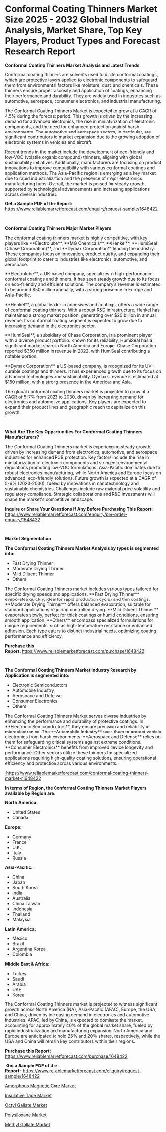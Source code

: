 <p><h1>Conformal Coating Thinners Market Size 2025 - 2032 Global Industrial Analysis, Market Share, Top Key Players, Product Types and Forecast Research Report</h1></p><p><strong>Conformal Coating Thinners Market Analysis and Latest Trends</strong></p>
<p><p>Conformal coating thinners are solvents used to dilute conformal coatings, which are protective layers applied to electronic components to safeguard them from environmental factors like moisture, dust, and chemicals. These thinners ensure proper viscosity and application of coatings, enhancing their performance and durability. They are widely used in industries such as automotive, aerospace, consumer electronics, and industrial manufacturing.</p><p>The Conformal Coating Thinners Market is expected to grow at a CAGR of 4.5% during the forecast period. This growth is driven by the increasing demand for advanced electronics, the rise in miniaturization of electronic components, and the need for enhanced protection against harsh environments. The automotive and aerospace sectors, in particular, are significant contributors to market expansion due to the growing adoption of electronic systems in vehicles and aircraft.</p><p>Recent trends in the market include the development of eco-friendly and low-VOC (volatile organic compound) thinners, aligning with global sustainability initiatives. Additionally, manufacturers are focusing on product innovations to improve compatibility with various conformal coatings and application methods. The Asia-Pacific region is emerging as a key market due to rapid industrialization and the presence of major electronics manufacturing hubs. Overall, the market is poised for steady growth, supported by technological advancements and increasing applications across diverse industries.</p></p>
<p><strong>Get a Sample PDF of the Report:&nbsp;</strong> <a href="https://www.reliablemarketforecast.com/enquiry/request-sample/1648422?utm_campaign=1170&utm_medium=2&utm_source=Github&utm_content=ia&utm_term=27012025&utm_id=conformal-coating-thinners">https://www.reliablemarketforecast.com/enquiry/request-sample/1648422</a></p>
<p>&nbsp;</p>
<p><strong>Conformal Coating Thinners Major Market Players</strong></p>
<p><p>The conformal coating thinners market is highly competitive, with key players like **Electrolube**, **MG Chemicals**, **Henkel**, **HumiSeal (Chase Corporation)**, and **Dymax Corporation** leading the industry. These companies focus on innovation, product quality, and expanding their global footprint to cater to industries like electronics, automotive, and aerospace.</p><p>**Electrolube**, a UK-based company, specializes in high-performance conformal coatings and thinners. It has seen steady growth due to its focus on eco-friendly and efficient solutions. The company’s revenue is estimated to be around $50 million annually, with a strong presence in Europe and Asia-Pacific.</p><p>**Henkel**, a global leader in adhesives and coatings, offers a wide range of conformal coating thinners. With a robust R&D infrastructure, Henkel has maintained a strong market position, generating over $20 billion in annual revenue. Its conformal coating segment is expected to grow due to increasing demand in the electronics sector.</p><p>**HumiSeal**, a subsidiary of Chase Corporation, is a prominent player with a diverse product portfolio. Known for its reliability, HumiSeal has a significant market share in North America and Europe. Chase Corporation reported $350 million in revenue in 2022, with HumiSeal contributing a notable portion.</p><p>**Dymax Corporation**, a US-based company, is recognized for its UV-curable coatings and thinners. It has experienced growth due to its focus on advanced technologies and sustainability. Dymax’s revenue is estimated at $150 million, with a strong presence in the Americas and Asia.</p><p>The global conformal coating thinners market is projected to grow at a CAGR of 5-7% from 2023 to 2030, driven by increasing demand for electronics and automotive applications. Key players are expected to expand their product lines and geographic reach to capitalize on this growth.</p></p>
<p>&nbsp;</p>
<p><strong>What Are The Key Opportunities For Conformal Coating Thinners Manufacturers?</strong></p>
<p><p>The Conformal Coating Thinners market is experiencing steady growth, driven by increasing demand from electronics, automotive, and aerospace industries for enhanced PCB protection. Key factors include the rise in miniaturization of electronic components and stringent environmental regulations promoting low-VOC formulations. Asia-Pacific dominates due to robust electronics manufacturing, while North America and Europe focus on advanced, eco-friendly solutions. Future growth is expected at a CAGR of 5-6% (2023-2030), fueled by innovations in nanotechnology and sustainable chemistries. Challenges include raw material price volatility and regulatory compliance. Strategic collaborations and R&D investments will shape the market's competitive landscape.</p></p>
<p><strong>Inquire or Share Your Questions If Any Before Purchasing This Report:</strong> <a href="https://www.reliablemarketforecast.com/enquiry/pre-order-enquiry/1648422?utm_campaign=1170&utm_medium=2&utm_source=Github&utm_content=ia&utm_term=27012025&utm_id=conformal-coating-thinners">https://www.reliablemarketforecast.com/enquiry/pre-order-enquiry/1648422</a></p>
<p>&nbsp;</p>
<p><strong>Market Segmentation</strong></p>
<p><strong>The Conformal Coating Thinners Market Analysis by types is segmented into:</strong></p>
<p><ul><li>Fast Drying Thinner</li><li>Moderate Drying Thinner</li><li>Mild Diluent Thinner</li><li>Others</li></ul></p>
<p><p>The Conformal Coating Thinners market includes various types tailored for specific drying speeds and applications. **Fast Drying Thinner** evaporates quickly, ideal for rapid production cycles and thin coatings. **Moderate Drying Thinner** offers balanced evaporation, suitable for standard applications requiring controlled drying. **Mild Diluent Thinner** evaporates slowly, perfect for thick coatings or humid conditions, ensuring smooth application. **Others** encompass specialized formulations for unique requirements, such as high-temperature resistance or enhanced adhesion. Each type caters to distinct industrial needs, optimizing coating performance and efficiency.</p></p>
<p><strong>Purchase this Report:&nbsp;</strong><a href="https://www.reliablemarketforecast.com/purchase/1648422?utm_campaign=1170&utm_medium=2&utm_source=Github&utm_content=ia&utm_term=27012025&utm_id=conformal-coating-thinners">https://www.reliablemarketforecast.com/purchase/1648422</a></p>
<p>&nbsp;</p>
<p><strong>The Conformal Coating Thinners Market Industry Research by Application is segmented into:</strong></p>
<p><ul><li>Electronic Semiconductors</li><li>Automobile Industry</li><li>Aerospace and Defense</li><li>Consumer Electronics</li><li>Others</li></ul></p>
<p><p>The Conformal Coating Thinners Market serves diverse industries by enhancing the performance and durability of protective coatings. In **Electronic Semiconductors**, they ensure precision and reliability in microelectronics. The **Automobile Industry** uses them to protect vehicle electronics from harsh environments. **Aerospace and Defense** relies on them for safeguarding critical systems against extreme conditions. **Consumer Electronics** benefits from improved device longevity and performance. Other sectors utilize these thinners for specialized applications requiring high-quality coating solutions, ensuring operational efficiency and protection across various environments.</p></p>
<p><a href="https://www.reliablemarketforecast.com/conformal-coating-thinners-market-r1648422?utm_campaign=1170&utm_medium=2&utm_source=Github&utm_content=ia&utm_term=27012025&utm_id=conformal-coating-thinners">&nbsp;https://www.reliablemarketforecast.com/conformal-coating-thinners-market-r1648422</a></p>
<p><strong>In terms of Region, the Conformal Coating Thinners Market Players available by Region are:</strong></p>
<p>
    <p> <strong> North America: </strong>
        <ul>
            <li>United States</li>
            <li>Canada</li>
        </ul>
        </p> 
    <p> <strong> Europe: </strong>
        <ul>
            <li>Germany</li>
            <li>France</li>
            <li>U.K.</li>
            <li>Italy</li>
            <li>Russia</li>
        </ul>
        </p> 
    <p> <strong> Asia-Pacific: </strong>
        <ul>
            <li>China</li>
            <li>Japan</li>
            <li>South Korea</li>
            <li>India</li>
            <li>Australia</li>
            <li>China Taiwan</li>
            <li>Indonesia</li>
            <li>Thailand</li>
            <li>Malaysia</li>
        </ul>
        </p> 
    <p> <strong> Latin America: </strong>
        <ul>
            <li>Mexico</li>
            <li>Brazil</li>
            <li>Argentina Korea</li>
            <li>Colombia</li>
        </ul>
        </p> 
    <p> <strong> Middle East & Africa: </strong>
        <ul>
            <li>Turkey</li>
            <li>Saudi</li>
            <li>Arabia</li>
            <li>UAE</li>
            <li>Korea</li>
        </ul>
    </p>
    </p>
<p><p>The Conformal Coating Thinners market is projected to witness significant growth across North America (NA), Asia-Pacific (APAC), Europe, the USA, and China, driven by increasing demand in electronics and automotive industries. APAC, led by China, is expected to dominate the market, accounting for approximately 40% of the global market share, fueled by rapid industrialization and manufacturing expansion. North America and Europe are anticipated to hold 25% and 20% shares, respectively, while the USA and China will remain key contributors within their regions.</p></p>
<p><strong>Purchase this Report: </strong><a href="https://www.reliablemarketforecast.com/purchase/1648422?utm_campaign=1170&utm_medium=2&utm_source=Github&utm_content=ia&utm_term=27012025&utm_id=conformal-coating-thinners">https://www.reliablemarketforecast.com/purchase/1648422</a></p>
<p>&nbsp;<strong>Get a Sample PDF of the Report:&nbsp;&nbsp;</strong><a href="https://www.reliablemarketforecast.com/enquiry/request-sample/1648422?utm_campaign=1170&utm_medium=2&utm_source=Github&utm_content=ia&utm_term=27012025&utm_id=conformal-coating-thinners">https://www.reliablemarketforecast.com/enquiry/request-sample/1648422</a></p>
<p><strong></strong></p>
<p><p><a href="https://github.com/moazugavate/Market-Research-Report-List-1/blob/main/amorphous-magnetic-core-market.md?utm_campaign=1170&utm_medium=2&utm_source=Github&utm_content=ia&utm_term=27012025&utm_id=conformal-coating-thinners">Amorphous Magnetic Core Market</a></p><p><a href="https://github.com/slmagaddam/Market-Research-Report-List-1/blob/main/insulative-tape-market.md?utm_campaign=1170&utm_medium=2&utm_source=Github&utm_content=ia&utm_term=27012025&utm_id=conformal-coating-thinners">Insulative Tape Market</a></p><p><a href="https://github.com/tona7vba/Market-Research-Report-List-1/blob/main/octyl-gallate-market.md?utm_campaign=1170&utm_medium=2&utm_source=Github&utm_content=ia&utm_term=27012025&utm_id=conformal-coating-thinners">Octyl Gallate Market</a></p><p><a href="https://github.com/chkrselia/Market-Research-Report-List-1/blob/main/polysiloxane-market.md?utm_campaign=1170&utm_medium=2&utm_source=Github&utm_content=ia&utm_term=27012025&utm_id=conformal-coating-thinners">Polysiloxane Market</a></p><p><a href="https://github.com/dringals/Market-Research-Report-List-6/blob/main/methyl-gallate-market.md?utm_campaign=1170&utm_medium=2&utm_source=Github&utm_content=ia&utm_term=27012025&utm_id=conformal-coating-thinners">Methyl Gallate Market</a></p></p>